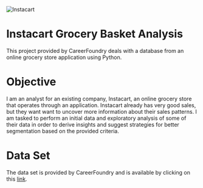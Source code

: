 ![Instacart](https://user-images.githubusercontent.com/131905166/234713298-6346076f-0530-41ab-ad90-08482e7326b8.png)
# Instacart Grocery Basket Analysis
This project provided by CareerFoundry deals with a database from an online grocery store application using Python.
# Objective
I am an analyst for an existing company, Instacart, an online grocery store that operates through an application.
Instacart already has very good sales, but they want want to uncover more information about their sales patterns.
I am tasked to perform an initial data and exploratory analysis of some of their data in order to derive insights and suggest strategies for better segmentation based on the provided criteria.
# Data Set
The data set is provided by CareerFoundry and is available by clicking on this [link](https://s3.amazonaws.com/coach-courses-us/public/courses/data-immersion/A4/A4_Data_Assets/customers.zip).
